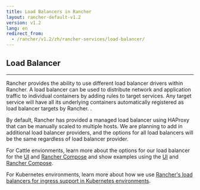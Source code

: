 ```yaml
---
title: Load Balancers in Rancher
layout: rancher-default-v1.2
version: v1.2
lang: en
redirect_from:
  - /rancher/v1.2/zh/rancher-services/load-balancer/
---
```


## Load Balancer  
---

Rancher provides the ability to use different load balancer drivers within Rancher. A load balancer can be used to distribute network and application traffic to individual containers by adding rules to target services. Any target service will have all its underlying containers automatically registered as load balancer targets by Rancher. .

By default, Rancher has provided a managed load balancer using HAProxy that can be manually scaled to multiple hosts. We are planning to add in additional load balancer providers, and the options for all load balancers will be the same regardless of load balancer provider.

For Cattle envionments, learn more about the options for our load balancer for the [UI]({{site.baseurl}}/rancher/{{page.version}}/{{page.lang}}/cattle/adding-load-balancers/#load-balancer-options-in-the-UI) and [Rancher Compose]({{site.baseurl}}/rancher/{{page.version}}/{{page.lang}}/cattle/adding-load-balancers/#load-balancer-options-in-rancher-compose) and show examples using the [UI]({{site.baseurl}}/rancher/{{page.version}}/{{page.lang}}/cattle/adding-load-balancers/#adding-a-load-balancer-in-the-ui) and [Rancher Compose]({{site.baseurl}}/rancher/{{page.version}}/{{page.lang}}/cattle/adding-load-balancers/#adding-a-load-balancer-with-rancher-compose).

For Kubernetes environments, learn more about how we use [Rancher's load balancers for ingress support in Kubernetes environments]({{site.baseurl}}/rancher/{{page.version}}/{{page.lang}}/kubernetes/ingress/).
